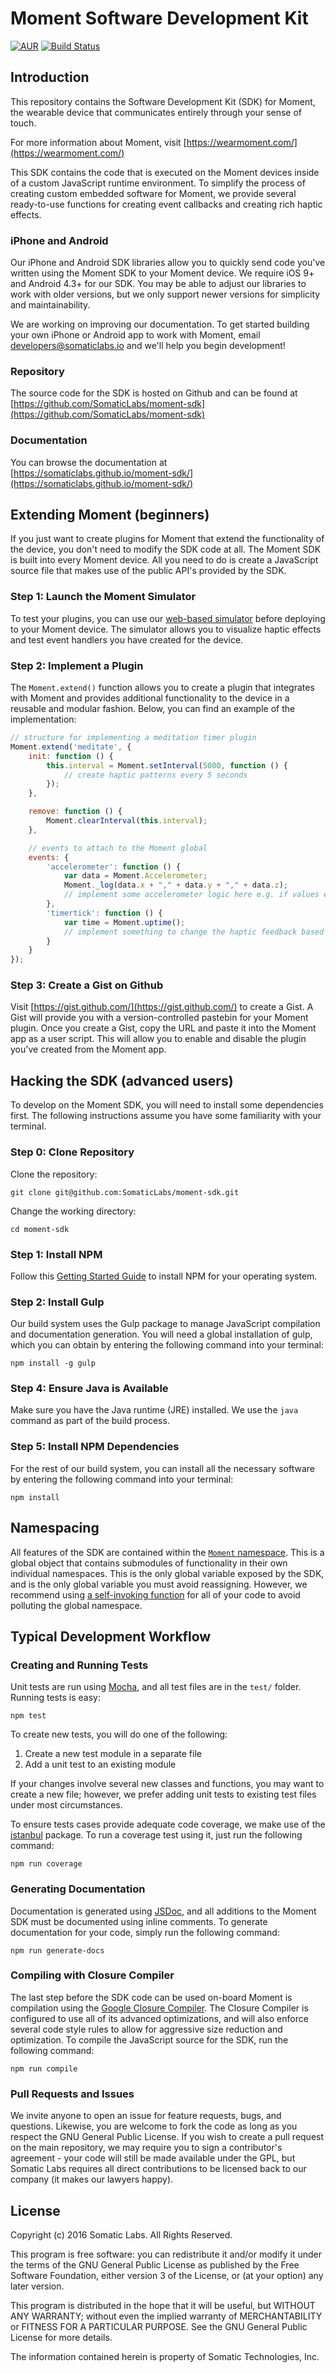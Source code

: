 # Moment Software Development Kit

[![AUR](https://img.shields.io/aur/license/yaourt.svg)](https://github.com/SomaticLabs/moment-sdk/blob/master/LICENSE)
[![Build Status](https://travis-ci.org/SomaticLabs/moment-sdk.svg?branch=master)](https://travis-ci.org/SomaticLabs/moment-sdk)

## Introduction

This repository contains the Software Development Kit (SDK) for Moment, the
wearable device that communicates entirely through your sense of touch.

For more information about Moment, visit [https://wearmoment.com/](https://wearmoment.com/)

This SDK contains the code that is executed on the Moment devices inside of
a custom JavaScript runtime environment. To simplify the process of creating
custom embedded software for Moment, we provide several ready-to-use functions
for creating event callbacks and creating rich haptic effects.

### iPhone and Android
Our iPhone and Android SDK libraries allow you to quickly send code you've
written using the Moment SDK to your Moment device. We require iOS 9+ and
Android 4.3+ for our SDK. You may be able to adjust our libraries to work with
older versions, but we only support newer versions for simplicity and
maintainability.

We are working on improving our documentation. To get started building your
own iPhone or Android app to work with Moment, email developers@somaticlabs.io
and we'll help you begin development!

### Repository

The source code for the SDK is hosted on Github and can be found at [https://github.com/SomaticLabs/moment-sdk](https://github.com/SomaticLabs/moment-sdk)

### Documentation

You can browse the documentation at [https://somaticlabs.github.io/moment-sdk/](https://somaticlabs.github.io/moment-sdk/)

## Extending Moment (beginners)

If you just want to create plugins for Moment that extend the functionality
of the device, you don't need to modify the SDK
code at all. The Moment SDK is built into every Moment device. All you need
to do is create a JavaScript source file that makes use of the public API's
provided by the SDK.

### Step 1: Launch the Moment Simulator
To test your plugins, you can use our
[web-based simulator](https://somaticlabs.github.io/moment-sim) before
deploying to your Moment device. The simulator allows you to visualize haptic
effects and test event handlers you have created for the device.

### Step 2: Implement a Plugin

The `Moment.extend()` function allows you to create a plugin that integrates
with Moment and provides additional functionality to the device in a reusable
and modular fashion. Below, you can find an example of the implementation:

```js
// structure for implementing a meditation timer plugin
Moment.extend('meditate', {
    init: function () {
        this.interval = Moment.setInterval(5000, function () {
            // create haptic patterns every 5 seconds
        });
    },

    remove: function () {
        Moment.clearInterval(this.interval);
    },

    // events to attach to the Moment global
    events: {
        'accelerometer': function () {
            var data = Moment.Accelerometer;
            Moment._log(data.x + "," + data.y + "," + data.z);
            // implement some accelerometer logic here e.g. if values exceed threshold
        },
        'timertick': function () {
            var time = Moment.uptime();
            // implement something to change the haptic feedback based on the time
        }
    }
});
```

### Step 3: Create a Gist on Github

Visit [https://gist.github.com/](https://gist.github.com/) to create a Gist.
A Gist will provide you with a version-controlled pastebin for your Moment
plugin. Once you create a Gist, copy the URL and paste it into the Moment app
as a user script. This will allow you to enable and disable the plugin you've
created from the Moment app.

## Hacking the SDK (advanced users)

To develop on the Moment SDK, you will need to install some dependencies first.
The following instructions assume you have some familiarity with your terminal.

### Step 0: Clone Repository

Clone the repository:

    git clone git@github.com:SomaticLabs/moment-sdk.git

Change the working directory:

    cd moment-sdk

### Step 1: Install NPM

Follow this [Getting Started Guide](https://docs.npmjs.com/getting-started/installing-node) to
install NPM for your operating system.

### Step 2: Install Gulp

Our build system uses the Gulp package to manage JavaScript compilation and
documentation generation. You will need a global installation of gulp, which
you can obtain by entering the following command into your terminal:

    npm install -g gulp

### Step 4: Ensure Java is Available

Make sure you have the Java runtime (JRE) installed. We use the `java` command
as part of the build process.

### Step 5: Install NPM Dependencies

For the rest of our build system, you can install all the necessary software by
entering the following command into your terminal:

    npm install

## Namespacing

All features of the SDK are contained within the [`Moment` namespace](https://somaticlabs.github.io/moment-sdk/Moment.html). This is a
global object that contains submodules of functionality in their own individual
namespaces. This is the only global variable exposed by the SDK, and is the
only global variable you must avoid reassigning. However, we recommend using
[a self-invoking function](https://stackoverflow.com/questions/592396/what-is-the-purpose-of-a-self-executing-function-in-javascript) for all of
your code to avoid polluting the global namespace.

## Typical Development Workflow

### Creating and Running Tests

Unit tests are run using [Mocha](https://www.npmjs.com/package/mocha), and
all test files are in the `test/` folder. Running tests is easy:

    npm test

To create new tests, you will do one of the following:

1. Create a new test module in a separate file
2. Add a unit test to an existing module

If your changes involve several new classes and functions, you may want to
create a new file; however, we prefer adding unit tests to existing test files
under most circumstances.

To ensure tests cases provide adequate code coverage, we make use of the
[istanbul](https://www.npmjs.com/package/istanbul) package. To run a coverage
test using it, just run the following command:

    npm run coverage

### Generating Documentation

Documentation is generated using [JSDoc](http://usejsdoc.org/), and all
additions to the Moment SDK must be documented using inline comments.
To generate documentation for your code, simply run the following command:

    npm run generate-docs

### Compiling with Closure Compiler

The last step before the SDK code can be used on-board Moment is compilation
using the
[Google Closure Compiler](https://github.com/google/closure-compiler/).
The Closure Compiler is configured to use all of its advanced optimizations,
and will also enforce several code style rules to allow for aggressive size
reduction and optimization. To compile the JavaScript source for the SDK, run the following command:

    npm run compile

### Pull Requests and Issues

We invite anyone to open an issue for feature requests, bugs, and questions.
Likewise, you are welcome to fork the code as long as you respect the GNU General Public License. If you wish to create a pull request on the main repository, we may require you to sign a contributor's agreement - your code will still be made available under the GPL, but Somatic Labs requires all direct contributions to be licensed back to our company (it makes our lawyers happy).

## License
Copyright (c) 2016 Somatic Labs. All Rights Reserved.

This program is free software: you can redistribute it and/or modify
it under the terms of the GNU General Public License as published by
the Free Software Foundation, either version 3 of the License, or
(at your option) any later version.

This program is distributed in the hope that it will be useful,
but WITHOUT ANY WARRANTY; without even the implied warranty of
MERCHANTABILITY or FITNESS FOR A PARTICULAR PURPOSE.  See the
GNU General Public License for more details.

The information contained herein is property of Somatic Technologies, Inc.
